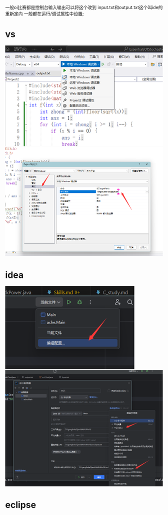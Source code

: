 一般oi比赛都是控制台输入输出可以将这个改到 input.txt和output.txt这个叫ide的重新定向
一般都在运行/调试属性中设置;
# vs
![alt text](image-3.png)
![alt text](image-2.png)

# idea
![alt text](image-4.png)
![alt text](image-5.png)

# eclipse